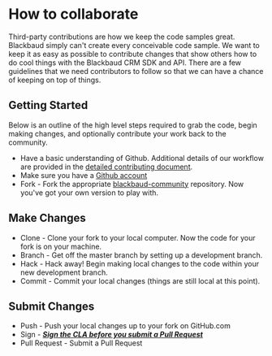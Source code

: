 # How to collaborate

Third-party contributions are how we keep the code samples great. Blackbaud simply can't create every conceivable code sample. We want to keep it as easy as possible to contribute changes that show others how to do cool things with the Blackbaud CRM SDK and API. There are a few guidelines that we need contributors to follow so that we can have a chance of keeping on top of things.

## Getting Started

Below is an outline of the high level steps required to grab the code, begin making changes, and optionally contribute your work back to the community.

* Have a basic understanding of Github.  Additional details of our workflow are provided in the [detailed contributing document](CONTRIBUTING-DETAILS.md).
* Make sure you have a [Github account](https://github.com/signup/free)
* Fork - Fork the appropriate [blackbaud-community](https://github.com/blackbaud-community) repository.  Now you've got your own version to play with. 

## Make Changes

* Clone - Clone your fork to your local computer.  Now the code for your fork is on your machine.
* Branch - Get off the master branch by setting up a development branch.
* Hack - Hack away!  Begin making local changes to the code within your new development branch.  
* Commit - Commit your local changes (things are still local at this point).

## Submit Changes
* Push - Push your local changes up to your fork on GitHub.com
* Sign - ***[Sign the CLA before you submit a Pull Request](http://www.bbdevnetwork.com/cla/)***
* Pull Request - Submit a Pull Request
